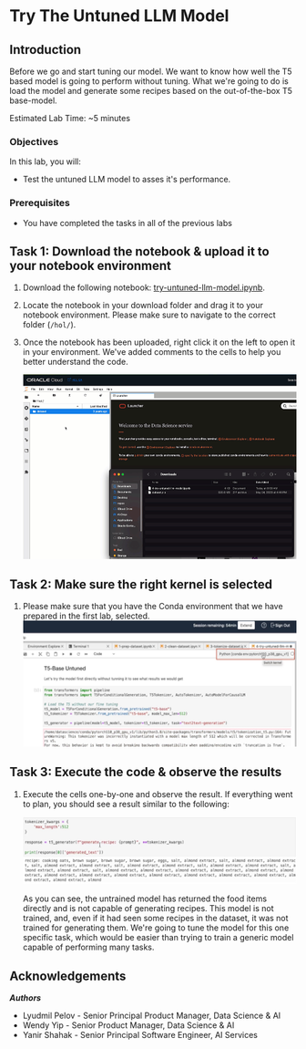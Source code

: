 # Try The Untuned LLM Model

## Introduction

Before we go and start tuning our model. We want to know how well the T5 based model is going to perform without tuning. What we're going to do is load the model and generate some recipes based on the out-of-the-box T5 base-model.

Estimated Lab Time: ~5 minutes

### Objectives

In this lab, you will:

* Test the untuned LLM model to asses it's performance.

### Prerequisites

* You have completed the tasks in all of the previous labs

## Task 1: Download the notebook & upload it to your notebook environment

1. Download the following notebook: [try-untuned-llm-model.ipynb](files/try-untuned-llm-model.ipynb).
1. Locate the notebook in your download folder and drag it to your notebook environment. Please make sure to navigate to the correct folder (`/hol/`).
1. Once the notebook has been uploaded, right click it on the left to open it in your environment. We've added comments to the cells to help you better understand the code.

   ![Drag and drop notebook](images/drag-drop-notebook.gif)

## Task 2: Make sure the right kernel is selected

1. Please make sure that you have the Conda environment that we have prepared in the first lab, selected.
  ![Select the right kernel](images/select-kernel.jpg)

## Task 3: Execute the code & observe the results

1. Execute the cells one-by-one and observe the result. If everything went to plan, you should see a result similar to the following:

   ![Select the right kernel](images/test-result.jpg)

   As you can see, the untrained model has returned the food items directly and is not capable of generating recipes. This model is not trained, and, even if it had seen some recipes in the dataset, it was not trained for generating them. We're going to tune the model for this one specific task, which would be easier than trying to train a generic model capable of performing many tasks.

## **Acknowledgements**

***Authors***

* Lyudmil Pelov - Senior Principal Product Manager, Data Science & AI
* Wendy Yip - Senior Product Manager, Data Science & AI
* Yanir Shahak - Senior Principal Software Engineer, AI Services
